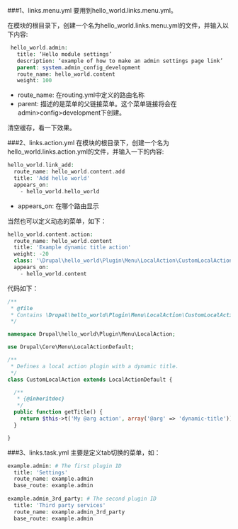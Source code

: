 ###1、links.menu.yml
要用到hello_world.links.menu.yml。

在模块的根目录下，创建一个名为hello_world.links.menu.yml的文件，并输入以下内容:

```php
 hello_world.admin:
   title: ‘Hello module settings’
   description: ‘example of how to make an admin settings page link’
   parent: system.admin_config_development
   route_name: hello_world.content
   weight: 100
```

* route_name: 在routing.yml中定义的路由名称
* parent: 描述的是菜单的父链接菜单。这个菜单链接将会在admin>config>development下创建。

清空缓存，看一下效果。

###2、links.action.yml
在模块的根目录下，创建一个名为hello_world.links.action.yml的文件，并输入一下的内容:
```php
hello_world.link_add:
  route_name: hello_world.content.add
  title: 'Add hello world'
  appears_on:
    - hello_world.hello_world
```

* appears_on: 在哪个路由显示

当然也可以定义动态的菜单，如下：
```php
hello_world.content.action:
  route_name: hello_world.content
  title: 'Example dynamic title action'
  weight: -20
  class: '\Drupal\hello_world\Plugin\Menu\LocalAction\CustomLocalAction'
  appears_on:
    - hello_world.content
```

代码如下：
```php
/**
 * @file
 * Contains \Drupal\hello_world\Plugin\Menu\LocalAction\CustomLocalAction.
 */

namespace Drupal\hello_world\Plugin\Menu\LocalAction;

use Drupal\Core\Menu\LocalActionDefault;

/**
 * Defines a local action plugin with a dynamic title.
 */
class CustomLocalAction extends LocalActionDefault {

  /**
   * {@inheritdoc}
   */
  public function getTitle() {
    return $this->t('My @arg action', array('@arg' => 'dynamic-title'));
  }

}
```

###3、links.task.yml
主要是定义tab切换的菜单，如：
```php
example.admin: # The first plugin ID
  title: 'Settings'
  route_name: example.admin
  base_route: example.admin
  
example.admin_3rd_party: # The second plugin ID
  title: 'Third party services'
  route_name: example.admin_3rd_party
  base_route: example.admin
```
